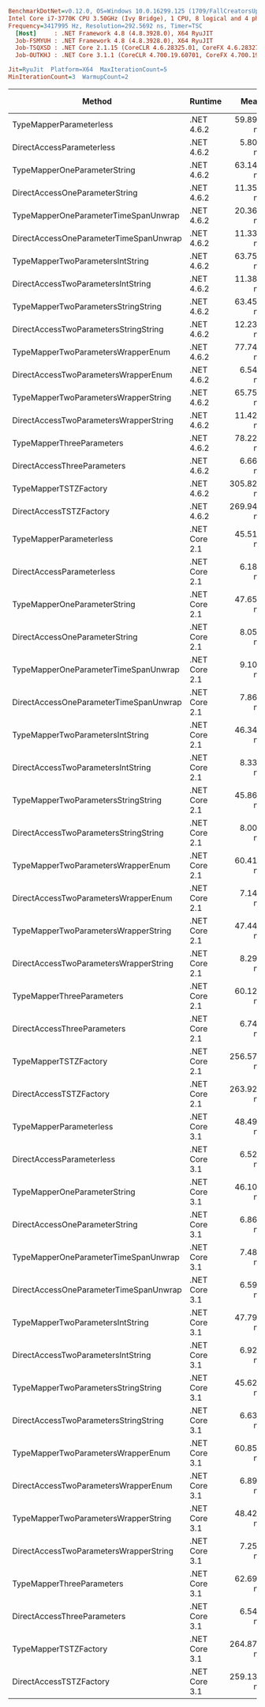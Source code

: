 ``` ini

BenchmarkDotNet=v0.12.0, OS=Windows 10.0.16299.125 (1709/FallCreatorsUpdate/Redstone3)
Intel Core i7-3770K CPU 3.50GHz (Ivy Bridge), 1 CPU, 8 logical and 4 physical cores
Frequency=3417995 Hz, Resolution=292.5692 ns, Timer=TSC
  [Host]     : .NET Framework 4.8 (4.8.3928.0), X64 RyuJIT
  Job-FSMYUH : .NET Framework 4.8 (4.8.3928.0), X64 RyuJIT
  Job-TSQXSD : .NET Core 2.1.15 (CoreCLR 4.6.28325.01, CoreFX 4.6.28327.02), X64 RyuJIT
  Job-OUTKHJ : .NET Core 3.1.1 (CoreCLR 4.700.19.60701, CoreFX 4.700.19.60801), X64 RyuJIT

Jit=RyuJit  Platform=X64  MaxIterationCount=5  
MinIterationCount=3  WarmupCount=2  

```
|                                 Method |       Runtime |       Mean |      Error |     StdDev | Ratio | RatioSD |  Gen 0 | Gen 1 | Gen 2 | Allocated |
|--------------------------------------- |-------------- |-----------:|-----------:|-----------:|------:|--------:|-------:|------:|------:|----------:|
|                TypeMapperParameterless |    .NET 4.6.2 |  59.895 ns |  2.4505 ns |  0.6364 ns | 10.35 |    0.55 | 0.0229 |     - |     - |      96 B |
|              DirectAccessParameterless |    .NET 4.6.2 |   5.802 ns |  1.1485 ns |  0.2983 ns |  1.00 |    0.00 | 0.0153 |     - |     - |      64 B |
|           TypeMapperOneParameterString |    .NET 4.6.2 |  63.148 ns |  3.3228 ns |  0.8629 ns | 10.90 |    0.44 | 0.0229 |     - |     - |      96 B |
|         DirectAccessOneParameterString |    .NET 4.6.2 |  11.356 ns |  0.5766 ns |  0.1497 ns |  1.96 |    0.10 | 0.0153 |     - |     - |      64 B |
|   TypeMapperOneParameterTimeSpanUnwrap |    .NET 4.6.2 |  20.368 ns |  0.8355 ns |  0.2170 ns |  3.52 |    0.19 | 0.0153 |     - |     - |      64 B |
| DirectAccessOneParameterTimeSpanUnwrap |    .NET 4.6.2 |  11.336 ns |  0.2924 ns |  0.0759 ns |  1.96 |    0.09 | 0.0153 |     - |     - |      64 B |
|       TypeMapperTwoParametersIntString |    .NET 4.6.2 |  63.756 ns |  1.6101 ns |  0.4181 ns | 11.01 |    0.49 | 0.0229 |     - |     - |      96 B |
|     DirectAccessTwoParametersIntString |    .NET 4.6.2 |  11.387 ns |  0.4319 ns |  0.1122 ns |  1.97 |    0.10 | 0.0153 |     - |     - |      64 B |
|    TypeMapperTwoParametersStringString |    .NET 4.6.2 |  63.452 ns |  5.5353 ns |  1.4375 ns | 10.96 |    0.66 | 0.0229 |     - |     - |      96 B |
|  DirectAccessTwoParametersStringString |    .NET 4.6.2 |  12.231 ns |  2.5870 ns |  0.6718 ns |  2.11 |    0.10 | 0.0153 |     - |     - |      64 B |
|     TypeMapperTwoParametersWrapperEnum |    .NET 4.6.2 |  77.748 ns |  3.3109 ns |  0.8598 ns | 13.43 |    0.74 | 0.0229 |     - |     - |      96 B |
|   DirectAccessTwoParametersWrapperEnum |    .NET 4.6.2 |   6.545 ns |  0.3123 ns |  0.0811 ns |  1.13 |    0.05 | 0.0153 |     - |     - |      64 B |
|   TypeMapperTwoParametersWrapperString |    .NET 4.6.2 |  65.753 ns |  1.9418 ns |  0.5043 ns | 11.36 |    0.53 | 0.0229 |     - |     - |      96 B |
| DirectAccessTwoParametersWrapperString |    .NET 4.6.2 |  11.427 ns |  0.3754 ns |  0.0975 ns |  1.97 |    0.10 | 0.0153 |     - |     - |      64 B |
|              TypeMapperThreeParameters |    .NET 4.6.2 |  78.220 ns |  1.9495 ns |  0.5063 ns | 13.51 |    0.71 | 0.0229 |     - |     - |      96 B |
|            DirectAccessThreeParameters |    .NET 4.6.2 |   6.666 ns |  0.5836 ns |  0.1515 ns |  1.15 |    0.06 | 0.0153 |     - |     - |      64 B |
|                  TypeMapperTSTZFactory |    .NET 4.6.2 | 305.826 ns | 52.5196 ns | 13.6392 ns | 52.86 |    4.09 | 0.0153 |     - |     - |      64 B |
|                DirectAccessTSTZFactory |    .NET 4.6.2 | 269.949 ns |  4.0789 ns |  1.0593 ns | 46.62 |    2.19 | 0.0153 |     - |     - |      64 B |
|                TypeMapperParameterless | .NET Core 2.1 |  45.515 ns |  0.2820 ns |  0.0155 ns |  7.73 |    0.46 | 0.0228 |     - |     - |      96 B |
|              DirectAccessParameterless | .NET Core 2.1 |   6.189 ns |  0.2198 ns |  0.0571 ns |  1.07 |    0.06 | 0.0152 |     - |     - |      64 B |
|           TypeMapperOneParameterString | .NET Core 2.1 |  47.657 ns |  1.3574 ns |  0.3525 ns |  8.23 |    0.39 | 0.0228 |     - |     - |      96 B |
|         DirectAccessOneParameterString | .NET Core 2.1 |   8.052 ns |  0.2709 ns |  0.0703 ns |  1.39 |    0.07 | 0.0152 |     - |     - |      64 B |
|   TypeMapperOneParameterTimeSpanUnwrap | .NET Core 2.1 |   9.103 ns |  0.6803 ns |  0.1767 ns |  1.57 |    0.08 | 0.0152 |     - |     - |      64 B |
| DirectAccessOneParameterTimeSpanUnwrap | .NET Core 2.1 |   7.868 ns |  0.4539 ns |  0.1179 ns |  1.36 |    0.05 | 0.0152 |     - |     - |      64 B |
|       TypeMapperTwoParametersIntString | .NET Core 2.1 |  46.347 ns |  1.4557 ns |  0.3781 ns |  8.00 |    0.35 | 0.0228 |     - |     - |      96 B |
|     DirectAccessTwoParametersIntString | .NET Core 2.1 |   8.330 ns |  0.5689 ns |  0.1477 ns |  1.44 |    0.08 | 0.0152 |     - |     - |      64 B |
|    TypeMapperTwoParametersStringString | .NET Core 2.1 |  45.861 ns |  0.7554 ns |  0.1962 ns |  7.92 |    0.36 | 0.0228 |     - |     - |      96 B |
|  DirectAccessTwoParametersStringString | .NET Core 2.1 |   8.008 ns |  0.3113 ns |  0.0809 ns |  1.38 |    0.06 | 0.0152 |     - |     - |      64 B |
|     TypeMapperTwoParametersWrapperEnum | .NET Core 2.1 |  60.418 ns |  1.8203 ns |  0.4727 ns | 10.43 |    0.44 | 0.0228 |     - |     - |      96 B |
|   DirectAccessTwoParametersWrapperEnum | .NET Core 2.1 |   7.145 ns |  1.1827 ns |  0.3072 ns |  1.23 |    0.03 | 0.0152 |     - |     - |      64 B |
|   TypeMapperTwoParametersWrapperString | .NET Core 2.1 |  47.447 ns |  1.0433 ns |  0.2709 ns |  8.19 |    0.36 | 0.0228 |     - |     - |      96 B |
| DirectAccessTwoParametersWrapperString | .NET Core 2.1 |   8.297 ns |  0.6156 ns |  0.1599 ns |  1.43 |    0.08 | 0.0152 |     - |     - |      64 B |
|              TypeMapperThreeParameters | .NET Core 2.1 |  60.121 ns |  1.0616 ns |  0.2757 ns | 10.38 |    0.51 | 0.0228 |     - |     - |      96 B |
|            DirectAccessThreeParameters | .NET Core 2.1 |   6.740 ns |  0.1018 ns |  0.0158 ns |  1.15 |    0.06 | 0.0152 |     - |     - |      64 B |
|                  TypeMapperTSTZFactory | .NET Core 2.1 | 256.573 ns |  9.5308 ns |  2.4751 ns | 44.30 |    1.89 | 0.0148 |     - |     - |      64 B |
|                DirectAccessTSTZFactory | .NET Core 2.1 | 263.926 ns |  5.2085 ns |  0.8060 ns | 45.14 |    2.40 | 0.0148 |     - |     - |      64 B |
|                TypeMapperParameterless | .NET Core 3.1 |  48.494 ns |  4.5619 ns |  1.1847 ns |  8.38 |    0.59 | 0.0229 |     - |     - |      96 B |
|              DirectAccessParameterless | .NET Core 3.1 |   6.524 ns |  0.1385 ns |  0.0214 ns |  1.12 |    0.05 | 0.0153 |     - |     - |      64 B |
|           TypeMapperOneParameterString | .NET Core 3.1 |  46.109 ns |  1.4599 ns |  0.3791 ns |  7.96 |    0.40 | 0.0229 |     - |     - |      96 B |
|         DirectAccessOneParameterString | .NET Core 3.1 |   6.869 ns |  0.1215 ns |  0.0316 ns |  1.19 |    0.06 | 0.0153 |     - |     - |      64 B |
|   TypeMapperOneParameterTimeSpanUnwrap | .NET Core 3.1 |   7.484 ns |  0.3110 ns |  0.0808 ns |  1.29 |    0.06 | 0.0153 |     - |     - |      64 B |
| DirectAccessOneParameterTimeSpanUnwrap | .NET Core 3.1 |   6.596 ns |  0.4230 ns |  0.1098 ns |  1.14 |    0.05 | 0.0153 |     - |     - |      64 B |
|       TypeMapperTwoParametersIntString | .NET Core 3.1 |  47.794 ns |  5.7867 ns |  1.5028 ns |  8.26 |    0.58 | 0.0229 |     - |     - |      96 B |
|     DirectAccessTwoParametersIntString | .NET Core 3.1 |   6.928 ns |  0.8868 ns |  0.2303 ns |  1.20 |    0.03 | 0.0153 |     - |     - |      64 B |
|    TypeMapperTwoParametersStringString | .NET Core 3.1 |  45.628 ns |  1.6004 ns |  0.4156 ns |  7.88 |    0.32 | 0.0229 |     - |     - |      96 B |
|  DirectAccessTwoParametersStringString | .NET Core 3.1 |   6.635 ns |  0.1863 ns |  0.0288 ns |  1.13 |    0.06 | 0.0153 |     - |     - |      64 B |
|     TypeMapperTwoParametersWrapperEnum | .NET Core 3.1 |  60.851 ns |  0.9646 ns |  0.1493 ns | 10.40 |    0.51 | 0.0229 |     - |     - |      96 B |
|   DirectAccessTwoParametersWrapperEnum | .NET Core 3.1 |   6.898 ns |  0.2475 ns |  0.0643 ns |  1.19 |    0.06 | 0.0153 |     - |     - |      64 B |
|   TypeMapperTwoParametersWrapperString | .NET Core 3.1 |  48.424 ns |  1.0490 ns |  0.2724 ns |  8.36 |    0.38 | 0.0229 |     - |     - |      96 B |
| DirectAccessTwoParametersWrapperString | .NET Core 3.1 |   7.253 ns |  0.5709 ns |  0.1483 ns |  1.25 |    0.06 | 0.0153 |     - |     - |      64 B |
|              TypeMapperThreeParameters | .NET Core 3.1 |  62.690 ns |  5.8765 ns |  1.5261 ns | 10.82 |    0.53 | 0.0229 |     - |     - |      96 B |
|            DirectAccessThreeParameters | .NET Core 3.1 |   6.540 ns |  0.1626 ns |  0.0252 ns |  1.12 |    0.05 | 0.0153 |     - |     - |      64 B |
|                  TypeMapperTSTZFactory | .NET Core 3.1 | 264.875 ns |  3.6861 ns |  0.9573 ns | 45.74 |    2.13 | 0.0148 |     - |     - |      64 B |
|                DirectAccessTSTZFactory | .NET Core 3.1 | 259.139 ns |  4.2951 ns |  0.6647 ns | 44.31 |    2.15 | 0.0148 |     - |     - |      64 B |
